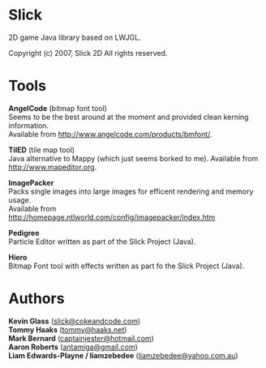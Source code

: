 Slick
=====
2D game Java library based on LWJGL.

Copyright (c) 2007, Slick 2D
All rights reserved.

Tools
=====
**AngelCode** (bitmap font tool)  
Seems to be the best around at the moment and provided clean kerning information.  
Available from http://www.angelcode.com/products/bmfont/.

**TilED** (tile map tool)  
Java alternative to Mappy (which just seems borked to me).
Available from http://www.mapeditor.org.  

**ImagePacker**  
Packs single images into large images for efficent rendering and memory usage.  
Available from http://homepage.ntlworld.com/config/imagepacker/index.htm

**Pedigree**  
Particle Editor written as part of the Slick Project (Java).

**Hiero**  
Bitmap Font tool with effects written as part fo the Slick Project (Java).

Authors
=======
**Kevin Glass** (slick@cokeandcode.com)  
**Tommy Haaks** (tommy@haaks.net)  
**Mark Bernard** (captainjester@hotmail.com)  
**Aaron Roberts** (antamiga@gmail.com)  
**Liam Edwards-Playne / liamzebedee** (liamzebedee@yahoo.com.au)  
